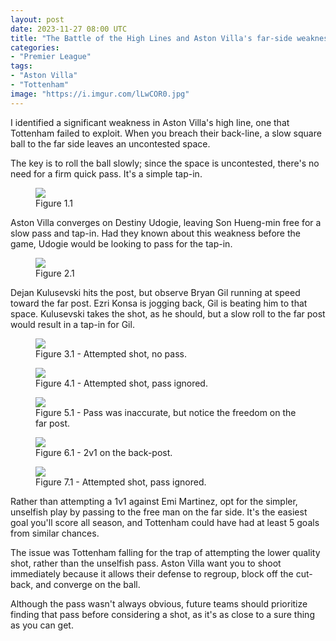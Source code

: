 ```yaml
---
layout: post
date: 2023-11-27 08:00 UTC
title: "The Battle of the High Lines and Aston Villa's far-side weakness"
categories:
- "Premier League"
tags:
- "Aston Villa"
- "Tottenham"
image: "https://i.imgur.com/lLwCOR0.jpg"
---
```


I identified a significant weakness in Aston Villa's high line, one that Tottenham failed to exploit. When you breach their back-line, a slow square ball to the far side leaves an uncontested space.

<!---more--->

The key is to roll the ball slowly; since the space is uncontested, there's no need for a firm quick pass. It's a simple tap-in. 

<figure>
    <img src="https://i.imgur.com/vIdRNHA.jpg">
    <figcaption>Figure 1.1</figcaption>
</figure>

Aston Villa converges on Destiny Udogie, leaving Son Hueng-min free for a slow pass and tap-in. Had they known about this weakness before the game, Udogie would be looking to pass for the tap-in.

<figure>
    <img src="https://i.imgur.com/C284gyr.jpg">
    <figcaption>Figure 2.1</figcaption>
</figure>

Dejan Kulusevski hits the post, but observe Bryan Gil running at speed toward the far post. Ezri Konsa is jogging back, Gil is beating him to that space. Kulusevski takes the shot, as he should, but a slow roll to the far post would result in a tap-in for Gil. 

<figure>
    <img src="https://i.imgur.com/lLwCOR0.jpg">
    <figcaption>Figure 3.1 - Attempted shot, no pass.</figcaption>
</figure>

<figure>
    <img src="https://i.imgur.com/6VdFBT5.jpg">
    <figcaption>Figure 4.1 - Attempted shot, pass ignored.</figcaption>
</figure>

<figure>
    <img src="https://i.imgur.com/a7QPmlT.jpg">
    <figcaption>Figure 5.1 - Pass was inaccurate, but notice the freedom on the far post.</figcaption>
</figure>

<figure>
    <img src="https://i.imgur.com/b6qHggF.jpg">
    <figcaption>Figure 6.1 - 2v1 on the back-post.</figcaption>
</figure>

<figure>
    <img src="https://i.imgur.com/UWPp0YA.jpg">
    <figcaption>Figure 7.1 - Attempted shot, pass ignored.</figcaption>
</figure>

Rather than attempting a 1v1 against Emi Martinez, opt for the simpler, unselfish play by passing to the free man on the far side. It's the easiest goal you'll score all season, and Tottenham could have had at least 5 goals from similar chances. 

The issue was Tottenham falling for the trap of attempting the lower quality shot, rather than the unselfish pass. Aston Villa want you to shoot immediately because it allows their defense to regroup, block off the cut-back, and converge on the ball.

Although the pass wasn't always obvious, future teams should prioritize finding that pass before considering a shot, as it's as close to a sure thing as you can get.

